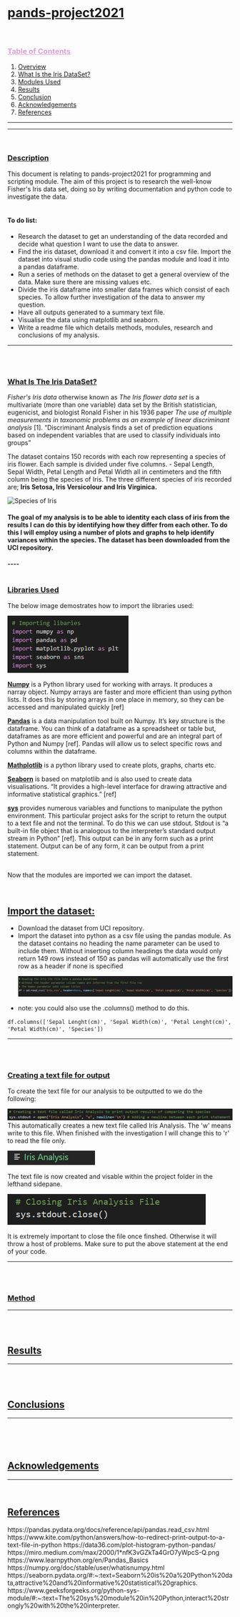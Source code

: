 <br>
<h1><b><u> pands-project2021</u></b></h1>



<br>
<h3 style=color:#DDA0DD><b><u>Table of Contents</b></u></h3></summary>
  <ol>
    <li><a href="#Overview"> Overview</a></li>
    <li><a href="#iris">What Is the Iris DataSet?</a></li>
    <li><a href="#modules used">Modules Used</a></li>
    <li><a href="#results">Results</a></li>
    <li><a href="#conclusion">Conclusion</a></li>
    <li><a href="#acknowledgements">Acknowledgements</a></li>
    <li><a href="#References">References</a></li>
  </ol>
  
---
---
<br>
<h3><b><u>Description</u></b></h3>
This document is relating to pands-project2021 for programming and scripting module. The aim of this project is to research the well-know Fisher's Iris data set, doing so by writing documentation and python code to investigate the data. 
<br></br>

 <h4> To do list: </h4>
 <ul>
  <li>Research the dataset to get an understanding of the data recorded and decide what question I want to use the data to answer.</li>
  <li>Find the iris dataset, download it and convert it into a csv file. Import the dataset into visual studio code using the pandas module and load it into a pandas dataframe.</li>
  <li>Run a series of methods on the dataset to get a general overview of the data. Make sure there are missing values etc.</li>
  <li>Divide the iris dataframe into smaller data frames which consist of each species. To allow further investigation of the data to answer my question. </li>
  <li>Have all outputs generated to a summary text file.</li>
  <li>Visualise the data using matplotlib and seaborn.</li>
   <li>Write a readme file which details methods, modules, research and conclusions of my analysis.</li>
</ul>

-----
</br>
<br>
<h3><b><u>What Is The Iris DataSet?</u></b></h3>
<i>Fisher's Iris data</i> otherwise known as <i>The Iris flower data set</i> is a multivariate (more than one variable) data set  by the British statistician, eugenicist, and biologist Ronald Fisher in his 1936 paper <i>The use of multiple measurements in taxonomic problems as an example of linear discriminant analysis</i> [1]. “Discriminant Analysis finds a set of prediction equations based on independent variables that are used to classify individuals into groups” 

The dataset contains 150 records with each row representing a species of iris flower. Each sample is divided under five columns. - Sepal Length, Sepal Width, Petal Length and Petal Width all in centimeters and the fifth column being the species of Iris. The three different species of iris recorded are; <b>Iris Setosa, Iris Versicolour and Iris Virginica.</b>

![Species of Iris](https://miro.medium.com/max/2000/1*nfK3vGZkTa4GrO7yWpcS-Q.png)

<h4>The goal of my analysis is to be able to identity each class of iris from the results I can do this by identifying how they differ from each other. To do this I will employ using a number of plots and graphs to help  identify variances within the species. 
The dataset has been downloaded from  the UCI repository.<h4>
----
</br>

<br>
<h3><b><u>Libraries Used</u></b></h3>

The below image demostrates how to import the libraries used:

![importing libraries](Images\importing_libraries.PNG)

<u><b>Numpy</b></u> is a Python library used for working with arrays. It produces a narray object. Numpy arrays are faster and more efficient than using python lists. It does this by storing arrays in one place in memory, so they can be accessed and manipulated quickly [ref]

<u><b>Pandas</b></u> is a data manipulation tool built on Numpy. It’s key structure is the dataframe. You can think of a dataframe as a spreadsheet or table but, dataframes as are more efficient and powerful and are an integral part of Python and Numpy [ref]. Pandas will allow us to select specific rows and columns within the dataframe.

<u><b>Mathplotlib</b></u> is a python library used to create plots, graphs, charts etc.

<u><b>Seaborn</b></u> is based on matplotlib and is also used to create data visualisations. “It provides a high-level interface for drawing attractive and informative statistical graphics.” [ref]

<u><b>sys</b></u> provides numerous variables and functions to manipulate the python environment. This particular project asks for the script to return the output to a text file and not the terminal. To do this we can use stdout. Stdout is “a built-in file object that is analogous to the interpreter’s standard output stream in Python” [ref]. This output can be in any form such as a print statement.  Output can be of any form, it can be output from a print statement.  
<br>

Now that the modules are imported we can import the dataset.

<br>
<h2><b><u>Import the dataset:</u></b></h2>
<ul>
  <li>Download the dataset from UCI repository.</li>
  <li>Import the dataset into python as a csv file using the pandas module. As the dataset contains no heading the name parameter can be used to include them. Without inserting column headings the data would only return 149 rows instead of 150 as pandas will automatically use the first row as a header if none is specified </li>
  
  ![importing data](Images\importing_data.PNG)
 
 <li>note: you could also use the .columns() method to do this.</li>
 </ul>
 
    
    df.columns(['Sepal Lenght(cm)', 'Sepal Width(cm)', 'Petal Lenght(cm)', 'Petal Width(cm)', 'Species'])

    


-----
</br>
<br>
<h3><b><u>Creating a text file for output</u></b></h3>
To create the text file for our analysis to be outputted to we do the following:

![creating a text file](Images\creating_text_file.PNG)
This automatically creates a new text file called Iris Analysis.
The 'w' means write to this file. When finished with the investigation I will change this to 'r' to read the file only.

![text file](Images\text_file.PNG)

The text file is now created and visable within the project folder in the lefthand sidepane.

![closing text file](Images\closing_text_file.PNG)

It is extremely important to close the file once finshed. Otherwise it will throw a host of problems. Make sure to put the above statement at the end of your code.

-----
</br>
<br>
<h3><b><u>Method</u></b></h3>

-----
</br>
<br>
<h2><b><u>Results</u></b></h2>

-----
</br>
<br>
<h2><b><u>Conclusions</u></b></h2>

-----
</br>

</br>

<br>
<h2><b><u>Acknowledgements</u></b></h2>

-----
</br>


<h2><b><u>References</u></b></h2>
https://pandas.pydata.org/docs/reference/api/pandas.read_csv.html
https://www.kite.com/python/answers/how-to-redirect-print-output-to-a-text-file-in-python
https://data36.com/plot-histogram-python-pandas/
https://miro.medium.com/max/2000/1*nfK3vGZkTa4GrO7yWpcS-Q.png
https://www.learnpython.org/en/Pandas_Basics
https://numpy.org/doc/stable/user/whatisnumpy.html
https://seaborn.pydata.org/#:~:text=Seaborn%20is%20a%20Python%20data,attractive%20and%20informative%20statistical%20graphics.
https://www.geeksforgeeks.org/python-sys-module/#:~:text=The%20sys%20module%20in%20Python,interact%20strongly%20with%20the%20interpreter.